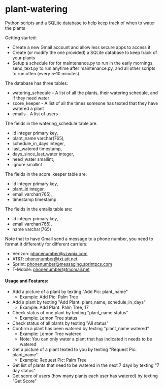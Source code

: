 # plant-watering
Python scripts and a SQLite database to help keep track of when to water the plants

Getting started:
  * Create a new Gmail account and allow less secure apps to access it
  * Create (or modify the one provided) a SQLite database to keep track of your plants
  * Setup a schedule for for maintenance.py to run in the early mornings, send_text.py to run anytime after maintenance.py, and all other scripts to run often (every 5-10 minutes)

The database has three tables:
  * watering_schedule   - A list of all the plants, their watering schedule, and if they need water
  * score_keeper        - A list of all the times someone has texted that they have watered a plant
  * emails              - A list of users

The fields in the watering_schedule table are:
  * id integer primary key,
  * plant_name varchar(765),
  * schedule_in_days integer,
  * last_watered timestamp,
  * days_since_last_water integer,
  * need_water smallint,
  * ignore smallint

The fields in the score_keeper table are:
  * id integer primary key,
  * plant_id integer,
  * email varchar(765),
  * timestamp timestamp

The fields in the emails table are:
  * id integer primary key,
  * email varchar(765),
  * name varchar(765)

Note that to have Gmail send a message to a phone number, you need to format it differently for different carriers:
  * Verizon: phonenumber@vzwpix.com
  * AT&T: phonenumber@txt.att.net
  * Sprint: phonenumber@messaging.sprintpcs.com
  * T-Mobile: phonenumber@tmomail.net

#### Usage and Features:
  * Add a picture of a plant by texting "Add Pic: plant_name"
    * Example: Add Pic: Palm Tree
  * Add a plant by texting "Add Plant: plant_name, schedule_in_days"
    * Example: Add Plant: Palm Tree, 17
  * Check status of one plant by texting "plant_name status"
    * Example: Lemon Tree status
  * Check status of all plants by texting "All status"
  * Confirm a plant has been watered by texting "plant_name watered"
    * Example: Lemon Tree watered
    * Note: You can only water a plant that has indicated it needs to be watered
  * Get a picture of a plant texted to you by texting "Request Pic: plant_name"
    * Example: Request Pic: Palm Tree
  * Get list of plants that need to be watered in the next 7 days by texting "7 day status"
  * Get score of users (how many plants each user has watered) by texting "Get Score"

